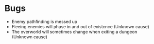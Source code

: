 # Bugs
- Enemy pathfinding is messed up
- Fleeing enemies will phase in and out of existcnce (Unknown cause)
- The overworld will sometimes change when exiting a dungeon (Unknown cause)

